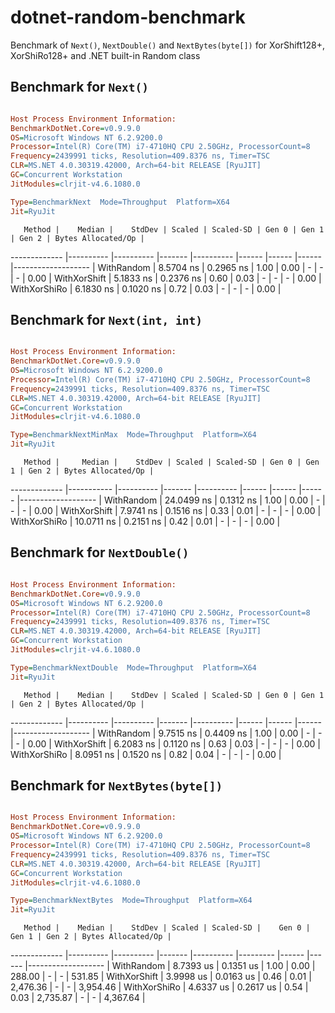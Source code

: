 # dotnet-random-benchmark
Benchmark of `Next()`, `NextDouble()` and `NextBytes(byte[])` for XorShift128+, XorShiRo128+ and .NET built-in Random class

## Benchmark for `Next()`

```ini

Host Process Environment Information:
BenchmarkDotNet.Core=v0.9.9.0
OS=Microsoft Windows NT 6.2.9200.0
Processor=Intel(R) Core(TM) i7-4710HQ CPU 2.50GHz, ProcessorCount=8
Frequency=2439991 ticks, Resolution=409.8376 ns, Timer=TSC
CLR=MS.NET 4.0.30319.42000, Arch=64-bit RELEASE [RyuJIT]
GC=Concurrent Workstation
JitModules=clrjit-v4.6.1080.0

Type=BenchmarkNext  Mode=Throughput  Platform=X64  
Jit=RyuJit  

```
       Method |    Median |    StdDev | Scaled | Scaled-SD | Gen 0 | Gen 1 | Gen 2 | Bytes Allocated/Op |
------------- |---------- |---------- |------- |---------- |------ |------ |------ |------------------- |
   WithRandom | 8.5704 ns | 0.2965 ns |   1.00 |      0.00 |     - |     - |     - |               0.00 |
 WithXorShift | 5.1833 ns | 0.2376 ns |   0.60 |      0.03 |     - |     - |     - |               0.00 |
 WithXorShiRo | 6.1830 ns | 0.1020 ns |   0.72 |      0.03 |     - |     - |     - |               0.00 |


## Benchmark for `Next(int, int)`

```ini

Host Process Environment Information:
BenchmarkDotNet.Core=v0.9.9.0
OS=Microsoft Windows NT 6.2.9200.0
Processor=Intel(R) Core(TM) i7-4710HQ CPU 2.50GHz, ProcessorCount=8
Frequency=2439991 ticks, Resolution=409.8376 ns, Timer=TSC
CLR=MS.NET 4.0.30319.42000, Arch=64-bit RELEASE [RyuJIT]
GC=Concurrent Workstation
JitModules=clrjit-v4.6.1080.0

Type=BenchmarkNextMinMax  Mode=Throughput  Platform=X64  
Jit=RyuJit  

```
       Method |     Median |    StdDev | Scaled | Scaled-SD | Gen 0 | Gen 1 | Gen 2 | Bytes Allocated/Op |
------------- |----------- |---------- |------- |---------- |------ |------ |------ |------------------- |
   WithRandom | 24.0499 ns | 0.1312 ns |   1.00 |      0.00 |     - |     - |     - |               0.00 |
 WithXorShift |  7.9741 ns | 0.1516 ns |   0.33 |      0.01 |     - |     - |     - |               0.00 |
 WithXorShiRo | 10.0711 ns | 0.2151 ns |   0.42 |      0.01 |     - |     - |     - |               0.00 |


## Benchmark for `NextDouble()`

```ini

Host Process Environment Information:
BenchmarkDotNet.Core=v0.9.9.0
OS=Microsoft Windows NT 6.2.9200.0
Processor=Intel(R) Core(TM) i7-4710HQ CPU 2.50GHz, ProcessorCount=8
Frequency=2439991 ticks, Resolution=409.8376 ns, Timer=TSC
CLR=MS.NET 4.0.30319.42000, Arch=64-bit RELEASE [RyuJIT]
GC=Concurrent Workstation
JitModules=clrjit-v4.6.1080.0

Type=BenchmarkNextDouble  Mode=Throughput  Platform=X64  
Jit=RyuJit  

```
       Method |    Median |    StdDev | Scaled | Scaled-SD | Gen 0 | Gen 1 | Gen 2 | Bytes Allocated/Op |
------------- |---------- |---------- |------- |---------- |------ |------ |------ |------------------- |
   WithRandom | 9.7515 ns | 0.4409 ns |   1.00 |      0.00 |     - |     - |     - |               0.00 |
 WithXorShift | 6.2083 ns | 0.1120 ns |   0.63 |      0.03 |     - |     - |     - |               0.00 |
 WithXorShiRo | 8.0951 ns | 0.1520 ns |   0.82 |      0.04 |     - |     - |     - |               0.00 |


## Benchmark for `NextBytes(byte[])`

```ini

Host Process Environment Information:
BenchmarkDotNet.Core=v0.9.9.0
OS=Microsoft Windows NT 6.2.9200.0
Processor=Intel(R) Core(TM) i7-4710HQ CPU 2.50GHz, ProcessorCount=8
Frequency=2439991 ticks, Resolution=409.8376 ns, Timer=TSC
CLR=MS.NET 4.0.30319.42000, Arch=64-bit RELEASE [RyuJIT]
GC=Concurrent Workstation
JitModules=clrjit-v4.6.1080.0

Type=BenchmarkNextBytes  Mode=Throughput  Platform=X64  
Jit=RyuJit  

```
       Method |    Median |    StdDev | Scaled | Scaled-SD |    Gen 0 | Gen 1 | Gen 2 | Bytes Allocated/Op |
------------- |---------- |---------- |------- |---------- |--------- |------ |------ |------------------- |
   WithRandom | 8.7393 us | 0.1351 us |   1.00 |      0.00 |   288.00 |     - |     - |             531.85 |
 WithXorShift | 3.9998 us | 0.0163 us |   0.46 |      0.01 | 2,476.36 |     - |     - |           3,954.46 |
 WithXorShiRo | 4.6337 us | 0.2617 us |   0.54 |      0.03 | 2,735.87 |     - |     - |           4,367.64 |
